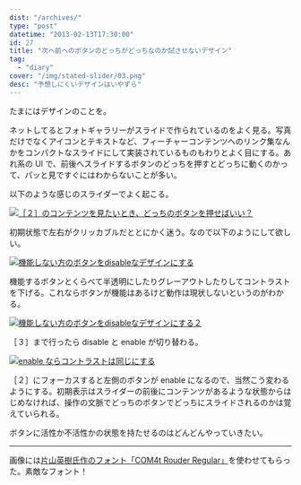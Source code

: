 ```yaml
---
dist: "/archives/"
type: "post"
datetime: "2013-02-13T17:30:00"
id: 27
title: "次へ前ヘのボタンのどっちがどっちなのか試させないデザイン"
tag:
  - "diary"
cover: "/img/stated-slider/03.png"
desc: "予想しにくいデザインはいやずら"
---
```


たまにはデザインのことを。

ネットしてるとフォトギャラリーがスライドで作られているのをよく見る。写真だけでなくアイコンとテキストなど、フィーチャーコンテンツへのリンク集なんかをコンパクトなスライドにして実装されているものもわりとよく目にする。あれ系の UI で、前後へスライドするボタンのどっちを押すとどっちに動くのかって、パッと見ですぐにはわからないことが多い。

以下のような感じのスライダーでよく起こる。

<a href="/img/stated-slider/01.png"><img src="/img/stated-slider/01.png" alt="［２］のコンテンツを見たいとき、どっちのボタンを押せばいい？" /></a>

初期状態で左右がクリッカブルだととにかく迷う。なので以下のようにして欲しい。

<a href="/img/stated-slider/02.png"><img src="/img/stated-slider/02.png" alt="機能しない方のボタンをdisableなデザインにする" /></a>

機能するボタンとくらべて半透明にしたりグレーアウトしたりしてコントラストを下げる。これならボタンが機能はあるけど動作は現状しないというのがわかる。

<a href="/img/stated-slider/04.png"><img src="/img/stated-slider/04.png" alt="機能しない方のボタンをdisableなデザインにする２" /></a>

［３］まで行ったら disable と enable が切り替わる。

<a href="/img/stated-slider/03.png"><img src="/img/stated-slider/03.png" alt="enable ならコントラストは同じにする" /></a>

［２］にフォーカスすると左側のボタンが enable になるので、当然こう変わるようにする。初期表示はスライダーの前後にコンテンツがあるような状態からはじめなければ、操作の文脈でどっちのボタンでどっちにスライドされるのかは覚えていられる。

ボタンに活性か不活性かの状態を持たせるのはどんどんやっていきたい。

---

画像には[片山英樹氏作のフォント「COM4t Rouder Regular」](http://com4t-fff.seesaa.net/article/248838684.html)を使わせてもらった。素敵なフォント！
